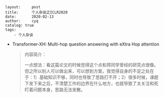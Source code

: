 ```
layout:     post
title:      个人杂谈之ICLR2020
date:       2020-02-13
author:     cyq
catalog: true
tags:
    - 个人杂谈
```



- Transformer-XH: Multi-hop question answering with eXtra Hop attention

  > 内容简介：
  >
  > 一点想法：看这篇论文的时候觉得这个点和蒋同学曾经的研究点很像。但之所以别人可以做出来，可以想到方案，我觉得自身的不足之处在于：1）基础知识不够，同时也导致了思路打不开；2）很多时候，课题下发下来之后，不清楚工作的边界在什么地方，也就导致了太关注和死盯着问题本身，思路无法发散。